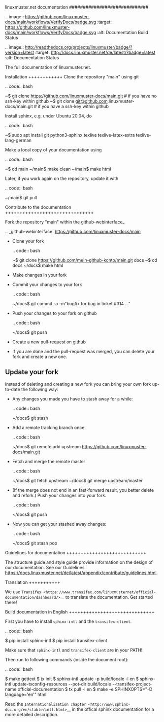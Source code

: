 linuxmuster.net documentation
#############################

.. image:: https://github.com/linuxmuster-docs/main/workflows/VerifyDocs/badge.svg
    :target: https://github.com/linuxmuster-docs/main/workflows/VerifyDocs/badge.svg
    :alt: Documentation Build Status


.. image:: http://readthedocs.org/projects/linuxmuster/badge/?version=latest
    :target: http://docs.linuxmuster.net/de/latest/?badge=latest
    :alt: Documentation Status

The full documentation of linuxmuster.net.

Installation
++++++++++++
Clone the repository "main" using git

.. code:: bash

   ~$ git clone https://github.com/linuxmuster-docs/main.git  # if you have no ssh-key within github
   ~$ git clone git@github.com:linuxmuster-docs/main.git # if you have a ssh-key within github

Install sphinx, e.g. under Ubuntu 20.04, do

.. code:: bash

   ~$  sudo apt install git python3-sphinx texlive texlive-latex-extra texlive-lang-german

Make a local copy of your documentation using

.. code:: bash

   ~$ cd main
   ~/main$ make clean
   ~/main$ make html

Later, if you work again on the repository, update it with

.. code:: bash

   ~/main$ git pull



Contribute to the documentation
+++++++++++++++++++++++++++++++

Fork the repository "main" within the github-webinterface_

.. _github-webinterface: https://github.com/linuxmuster-docs/main

* Clone your fork

  .. code:: bash

     ~$ git clone https://github.com/mein-github-konto/main.git docs
     ~$ cd docs
     ~/docs$ make html

* Make changes in your fork
* Commit your changes to your fork

  .. code:: bash

     ~/docs$ git commit -a -m"bugfix for bug in ticket #314 ..."

* Push your changes to your fork on github

  .. code:: bash

     ~/docs$ git push

* Create a new pull-request on github
* If you are done and the pull-request was merged, you can delete your fork and create a new one.

Update your fork
----------------

Instead of deleting and creating a new fork you can bring your own fork up-to-date the following way:

* Any changes you made you have to stash away for a while:

  .. code:: bash

     ~/docs$ git stash

* Add a remote tracking branch once:

  .. code:: bash

     ~/docs$ git remote add upstream https://github.com/linuxmuster-docs/main.git

* Fetch and merge the remote master

  .. code:: bash

     ~/docs$ git fetch upstream
     ~/docs$ git merge upstream/master

* (If the merge does not end in an fast-forward result, you better delete and refork.) Push your changes into your fork.

  .. code:: bash

     ~/docs$ git push

* Now you can get your stashed away changes:

  .. code:: bash

     ~/docs$ git stash pop

Guidelines for documentation
++++++++++++++++++++++++++++

The structure guide and style guide provide information on the design of our documentation. See our Guidelines
https://docs.linuxmuster.net/de/latest/appendix/contribute/guidelines.html.

Translation
+++++++++++

We use `Transifex <https://www.transifex.com/linuxmusternet/official-documentation/dashboard/>`__ to translate the documentation. Get started there!

Build documentation in English
++++++++++++++++++++++++++++++

First you have to install ``sphinx-intl`` and the ``transifex-client``.

.. code:: bash

   $ pip install sphinx-intl
   $ pip install transifex-client

Make sure that ``sphinx-intl`` and ``transifex-client`` are in your PATH!

Then run to following commands (inside the document root):

.. code:: bash

   $ make gettext
   $ tx init
   $ sphinx-intl update -p build/locale -l en
   $ sphinx-intl update-txconfig-resources --pot-dir build/locale --transifex-project-name official-documentation
   $ tx pull -l en
   $ make -e SPHINXOPTS="-D language='en'" html

Read the `Internationalization chapter <http://www.sphinx-doc.org/en/stable/intl.html>`__ in the offical sphinx documentation for a more detailed description.
